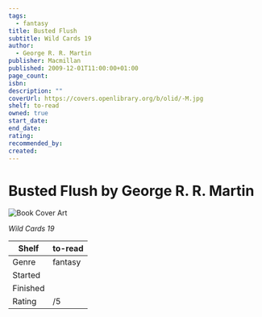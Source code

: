 ```yaml
---
tags:
  - fantasy
title: Busted Flush
subtitle: Wild Cards 19
author:
  - George R. R. Martin
publisher: Macmillan
published: 2009-12-01T11:00:00+01:00
page_count:
isbn:
description: ""
coverUrl: https://covers.openlibrary.org/b/olid/-M.jpg
shelf: to-read
owned: true
start_date:
end_date:
rating:
recommended_by:
created:
---
```


# Busted Flush by George R. R. Martin

![Book Cover Art](https://covers.openlibrary.org/b/olid/-M.jpg)

_Wild Cards 19_

| Shelf | to-read |
| --- | --- |
| Genre | fantasy |
| Started |  |
| Finished |  |
| Rating | /5 |

